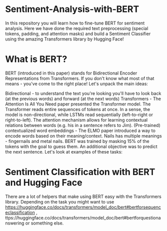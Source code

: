 # Sentiment-Analysis-with-BERT

In this repository you will learn how to fine-tune BERT for sentiment analysis. Here we have done the required text preprocessing (special tokens, padding, and attention masks) and build a Sentiment Classifier using the amazing Transformers library by Hugging Face!

# What is BERT?
BERT (introduced in this paper) stands for Bidirectional Encoder Representations from Transformers. If you don't know what most of that means - you've come to the right place! Let's unpack the main ideas:

Bidirectional - to understand the text you're looking you'll have to look back (at the previous words) and forward (at the next words)
Transformers - The Attention Is All You Need paper presented the Transformer model. The Transformer reads entire sequences of tokens at once. In a sense, the model is non-directional, while LSTMs read sequentially (left-to-right or right-to-left). The attention mechanism allows for learning contextual relations between words (e.g. his in a sentence refers to Jim).
(Pre-trained) contextualized word embeddings - The ELMO paper introduced a way to encode words based on their meaning/context. Nails has multiple meanings - fingernails and metal nails.
BERT was trained by masking 15% of the tokens with the goal to guess them. An additional objective was to predict the next sentence. Let's look at examples of these tasks:

# Sentiment Classification with BERT and Hugging Face
There are a lot of helpers that make using BERT easy with the Transformers library. Depending on the task you might want to use https://huggingface.co/docs/transformers/model_doc/bert#bertforsequenceclassification  , ttps://huggingface.co/docs/transformers/model_doc/bert#bertforquestionanswering or something else.
